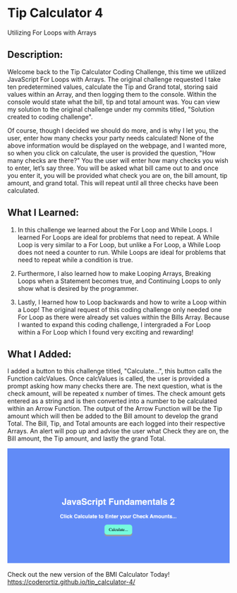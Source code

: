 # Tip Calculator 4

Utilizing For Loops with Arrays

## Description:

Welcome back to the Tip Calculator Coding Challenge, this time we utilized JavaScript For Loops with Arrays. The original challenge requested I take ten predetermined values, calculate the Tip and Grand total, storing said values within an Array, and then logging them to the console. Within the console would state what the bill, tip and total amount was. You can view my solution to the original challenge under my commits titled, "Solution created to coding challenge".

Of course, though I decided we should do more, and is why I let you, the user, enter how many checks your party needs calculated! None of the above information would be displayed on the webpage, and I wanted more, so when you click on calculate, the user is provided the question, "How many checks are there?" You the user will enter how many checks you wish to enter, let’s say three. You will be asked what bill came out to and once you enter it, you will be provided what check you are on, the bill amount, tip amount, and grand total. This will repeat until all three checks have been calculated.
 
## What I Learned:

1. In this challenge we learned about the For Loop and While Loops. I learned For Loops are ideal for problems that need to repeat. A While Loop is very similar to a For Loop, but unlike a For Loop, a While Loop does not need a counter to run. While Loops are ideal for problems that need to repeat while a condition is true. 

2. Furthermore, I also learned how to make Looping Arrays, Breaking Loops when a Statement becomes true, and Continuing Loops to only show what is desired by the programmer.

3. Lastly, I learned how to Loop backwards and how to write a Loop within a Loop! The original request of this coding challenge only needed one For Loop as there were already set values within the Bills Array. Because I wanted to expand this coding challenge, I intergraded a For Loop within a For Loop which I found very exciting and rewarding!

## What I Added:

 I added a button to this challenge titled, "Calculate...", this button calls the Function calcValues. Once calcValues is called, the user is provided a prompt asking how many checks there are. The next question, what is the check amount, will be repeated x number of times. The check amount gets entered as a string and is then converted into a number to be calculated within an Arrow Function. The output of the Arrow Function will be the Tip amount which will then be added to the Bill amount to develop the grand Total. The Bill, Tip, and Total amounts are each logged into their respective Arrays. An alert will pop up and advise the user what Check they are on, the Bill amount, the Tip amount, and lastly the grand Total.

![webpage snapshot](/tip_calculator-4.png)

Check out the new version of the BMI Calculator Today! https://coderortiz.github.io/tip_calculator-4/





